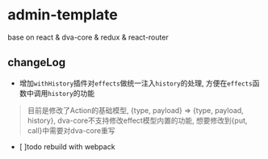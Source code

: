 # admin-template
base on react &amp; dva-core &amp; redux &amp; react-router

## changeLog

- 增加`withHistory`插件对`effects`做统一注入`history`的处理, 方便在`effects`函数中调用`history`的功能

> 目前是修改了Action的基础模型, {type, payload} => {type, payload, history}, dva-core不支持修改effect模型内置的功能, 想要修改到{put, call}中需要对dva-core重写

- [ ]todo rebuild with webpack